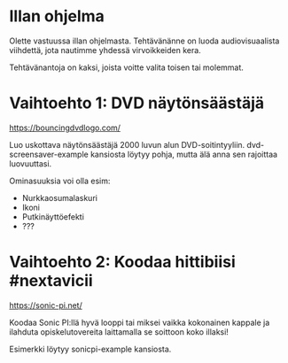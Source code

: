 # Illan ohjelma

Olette vastuussa illan ohjelmasta. Tehtävänänne on luoda audiovisuaalista viihdettä, jota nautimme yhdessä virvoikkeiden kera.

Tehtävänantoja on kaksi, joista voitte valita toisen tai molemmat.

# Vaihtoehto 1: DVD näytönsäästäjä

https://bouncingdvdlogo.com/

Luo uskottava näytönsäästäjä 2000 luvun alun DVD-soitintyyliin. dvd-screensaver-example kansiosta löytyy pohja, mutta älä anna sen rajoittaa luovuuttasi. 

Ominasuuksia voi olla esim:
  - Nurkkaosumalaskuri
  - Ikoni
  - Putkinäyttöefekti
  - ???

# Vaihtoehto 2: Koodaa hittibiisi #nextavicii

https://sonic-pi.net/

Koodaa Sonic PI:llä hyvä looppi tai miksei vaikka kokonainen kappale ja ilahduta opiskelutovereita laittamalla se soittoon koko illaksi!

Esimerkki löytyy sonicpi-example kansiosta.

